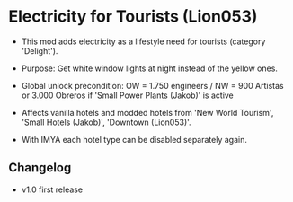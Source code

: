 # Electricity for Tourists (Lion053)

- This mod adds electricity as a lifestyle need for tourists (category 'Delight').

- Purpose: Get white window lights at night instead of the yellow ones.

- Global unlock precondition: OW = 1.750 engineers / NW = 900 Artistas or 3.000 Obreros if 'Small Power Plants (Jakob)' is active

- Affects vanilla hotels and modded hotels from 'New World Tourism', 'Small Hotels (Jakob)', 'Downtown (Lion053)'.

- With IMYA each hotel type can be disabled separately again.

## Changelog

- v1.0 first release




